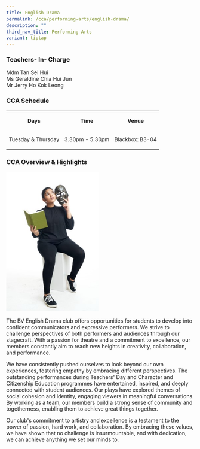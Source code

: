 ```yaml
---
title: English Drama
permalink: /cca/performing-arts/english-drama/
description: ""
third_nav_title: Performing Arts
variant: tiptap
---
```

<h3>Teachers- In- Charge</h3>
<p>Mdm Tan Sei Hui
<br>Ms Geraldine Chia Hui Jun
<br>Mr Jerry Ho Kok Leong</p>
<h3>CCA Schedule</h3>
<table style="minWidth: 75px">
<colgroup>
<col>
<col>
<col>
</colgroup>
<tbody>
<tr>
<th rowspan="1" colspan="1">
<p>Days</p>
</th>
<th rowspan="1" colspan="1">
<p>Time</p>
</th>
<th rowspan="1" colspan="1">
<p>Venue</p>
</th>
</tr>
<tr>
<td rowspan="1" colspan="1">
<p>Tuesday &amp; Thursday</p>
</td>
<td rowspan="1" colspan="1">
<p>3.30pm - 5.30pm</p>
</td>
<td rowspan="1" colspan="1">
<p>Blackbox: B3-04</p>
</td>
</tr>
</tbody>
</table>
<h3>CCA Overview &amp; Highlights</h3>
<div class="isomer-image-wrapper">
<img style="width:49%" height="auto" width="100%" src="/images/English_Drama_01.jpg">
</div>
<p>The BV English Drama club offers opportunities for students to develop
into confident communicators and expressive performers. We strive to challenge
perspectives of both performers and audiences through our stagecraft. With
a passion for theatre and a commitment to excellence, our members constantly
aim to reach new heights in creativity, collaboration, and performance.&nbsp;</p>
<p>We have consistently pushed ourselves to look beyond our own experiences,
fostering empathy by embracing different perspectives. The outstanding
performances during Teachers' Day and Character and Citizenship Education
programmes have entertained, inspired, and deeply connected with student
audiences. Our plays have explored themes of social cohesion and identity,
engaging viewers in meaningful conversations. By working as a team, our
members build a strong sense of community and togetherness, enabling them
to achieve great things together.&nbsp;</p>
<p>Our club's commitment to artistry and excellence is a testament to the
power of passion, hard work, and collaboration. By embracing these values,
we have shown that no challenge is insurmountable, and with dedication,
we can achieve anything we set our minds to.</p>